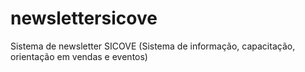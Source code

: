 # newslettersicove
Sistema de newsletter SICOVE (Sistema de informação, capacitação, orientação em vendas e eventos)
